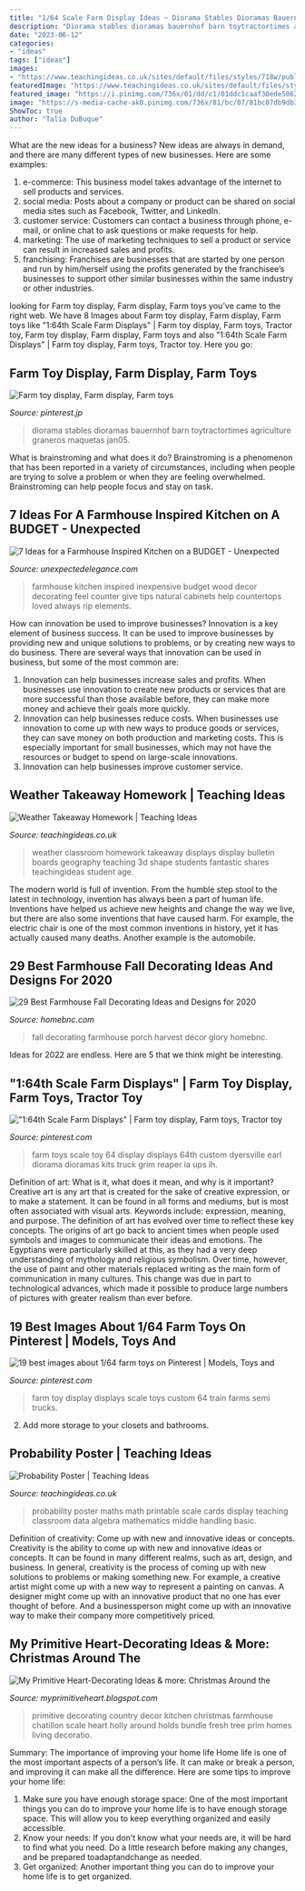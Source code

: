 ```yaml
---
title: "1/64 Scale Farm Display Ideas ~ Diorama Stables Dioramas Bauernhof Barn Toytractortimes Agriculture Graneros Maquetas Jan05"
description: "Diorama stables dioramas bauernhof barn toytractortimes agriculture graneros maquetas jan05"
date: "2023-06-12"
categories:
- "ideas"
tags: ["ideas"]
images:
- "https://www.teachingideas.co.uk/sites/default/files/styles/718w/public/geog_weathertakeawayhomework.jpg?itok=dp57zRhK"
featuredImage: "https://www.teachingideas.co.uk/sites/default/files/styles/718w/public/probabilityposter_0.jpg?itok=XKFq_zo6"
featured_image: "https://i.pinimg.com/736x/01/dd/c1/01ddc1caaf30ede5062612eb65b88c67--toy-display-farm-toys.jpg"
image: "https://s-media-cache-ak0.pinimg.com/736x/81/bc/07/81bc07db9db3a682accc78846d59e3e4--toy-display-display-ideas.jpg"
ShowToc: true
author: "Talia DuBuque"
---
```



What are the new ideas for a business?
New ideas are always in demand, and there are many different types of new businesses. Here are some examples: 
1. e-commerce: This business model takes advantage of the internet to sell products and services. 
2. social media: Posts about a company or product can be shared on social media sites such as Facebook, Twitter, and LinkedIn. 
3. customer service: Customers can contact a business through phone, e-mail, or online chat to ask questions or make requests for help. 
4. marketing: The use of marketing techniques to sell a product or service can result in increased sales and profits. 
5. franchising: Franchises are businesses that are started by one person and run by him/herself using the profits generated by the franchisee’s businesses to support other similar businesses within the same industry or other industries.

	

		
looking for Farm toy display, Farm display, Farm toys you've came to the right web. We have 8 Images about Farm toy display, Farm display, Farm toys like &quot;1:64th Scale Farm Displays&quot; | Farm toy display, Farm toys, Tractor toy, Farm toy display, Farm display, Farm toys and also &quot;1:64th Scale Farm Displays&quot; | Farm toy display, Farm toys, Tractor toy. Here you go:
		
    
## Farm Toy Display, Farm Display, Farm Toys

<img loading=lazy src="https://i.pinimg.com/originals/02/05/93/020593809c6b482bcf2146a103c7f464.jpg" onerror="this.onerror=null;this.src='https://tse3.mm.bing.net/th?id=OIP.wnFbIq5e8H4SaQJLOY5GuQHaFj&amp;pid=15.1';" alt="Farm toy display, Farm display, Farm toys">

_Source: pinterest.jp_

>diorama stables dioramas bauernhof barn toytractortimes agriculture graneros maquetas jan05. 

	

What is brainstroming and what does it do?
Brainstroming is a phenomenon that has been reported in a variety of circumstances, including when people are trying to solve a problem or when they are feeling overwhelmed. Brainstroming can help people focus and stay on task.

    
## 7 Ideas For A Farmhouse Inspired Kitchen on A BUDGET - Unexpected

<img loading=lazy src="http://www.unexpectedelegance.com/wp-content/uploads/2015/05/natural-wood.jpg" onerror="this.onerror=null;this.src='https://tse4.mm.bing.net/th?id=OIP.jbMWfjQtHKpKl7f4BEy4RgHaLH&amp;pid=15.1';" alt="7 Ideas for a Farmhouse Inspired Kitchen on a BUDGET - Unexpected">

_Source: unexpectedelegance.com_

>farmhouse kitchen inspired inexpensive budget wood decor decorating feel counter give tips natural cabinets help countertops loved always rip elements. 

	

How can innovation be used to improve businesses?
Innovation is a key element of business success. It can be used to improve businesses by providing new and unique solutions to problems, or by creating new ways to do business. There are several ways that innovation can be used in business, but some of the most common are: 
1. Innovation can help businesses increase sales and profits. When businesses use innovation to create new products or services that are more successful than those available before, they can make more money and achieve their goals more quickly.
2. Innovation can help businesses reduce costs. When businesses use innovation to come up with new ways to produce goods or services, they can save money on both production and marketing costs. This is especially important for small businesses, which may not have the resources or budget to spend on large-scale innovations. 
3. Innovation can help businesses improve customer service.

    
## Weather Takeaway Homework | Teaching Ideas

<img loading=lazy src="https://www.teachingideas.co.uk/sites/default/files/styles/718w/public/geog_weathertakeawayhomework.jpg?itok=dp57zRhK" onerror="this.onerror=null;this.src='https://tse1.mm.bing.net/th?id=OIP.Ov2oSgW0Z3bs3K8zzK4B3wHaFh&amp;pid=15.1';" alt="Weather Takeaway Homework | Teaching Ideas">

_Source: teachingideas.co.uk_

>weather classroom homework takeaway displays display bulletin boards geography teaching 3d shape students fantastic shares teachingideas student age. 

	

The modern world is full of invention. From the humble step stool to the latest in technology, invention has always been a part of human life. Inventions have helped us achieve new heights and change the way we live, but there are also some inventions that have caused harm. For example, the electric chair is one of the most common inventions in history, yet it has actually caused many deaths. Another example is the automobile.

    
## 29 Best Farmhouse Fall Decorating Ideas And Designs For 2020

<img loading=lazy src="https://homebnc.com/homeimg/2017/08/04-farmhouse-fall-decorating-ideas-homebnc.jpg" onerror="this.onerror=null;this.src='https://tse1.mm.bing.net/th?id=OIP.MO0wEjMr1Or5cR3zD6p2wQHaJ4&amp;pid=15.1';" alt="29 Best Farmhouse Fall Decorating Ideas and Designs for 2020">

_Source: homebnc.com_

>fall decorating farmhouse porch harvest décor glory homebnc. 

	

Ideas for 2022 are endless. Here are 5 that we think might be interesting. 

    
## &quot;1:64th Scale Farm Displays&quot; | Farm Toy Display, Farm Toys, Tractor Toy

<img loading=lazy src="https://i.pinimg.com/736x/01/dd/c1/01ddc1caaf30ede5062612eb65b88c67--toy-display-farm-toys.jpg" onerror="this.onerror=null;this.src='https://tse2.mm.bing.net/th?id=OIP.JXYFXX_2omq1AsEg1lLy1wHaFj&amp;pid=15.1';" alt="&quot;1:64th Scale Farm Displays&quot; | Farm toy display, Farm toys, Tractor toy">

_Source: pinterest.com_

>farm toys scale toy 64 display displays 64th custom dyersville earl diorama dioramas kits truck grim reaper ia ups ih. 

	

Definition of art: What is it, what does it mean, and why is it important?
Creative art is any art that is created for the sake of creative expression, or to make a statement. It can be found in all forms and mediums, but is most often associated with visual arts. Keywords include: expression, meaning, and purpose. The definition of art has evolved over time to reflect these key concepts.
The origins of art go back to ancient times when people used symbols and images to communicate their ideas and emotions. The Egyptians were particularly skilled at this, as they had a very deep understanding of mythology and religious symbolism. Over time, however, the use of paint and other materials replaced writing as the main form of communication in many cultures. This change was due in part to technological advances, which made it possible to produce large numbers of pictures with greater realism than ever before.

    
## 19 Best Images About 1/64 Farm Toys On Pinterest | Models, Toys And

<img loading=lazy src="https://s-media-cache-ak0.pinimg.com/736x/81/bc/07/81bc07db9db3a682accc78846d59e3e4--toy-display-display-ideas.jpg" onerror="this.onerror=null;this.src='https://tse4.mm.bing.net/th?id=OIP._w5tghpEsyIfGzLmAHHC7gHaFj&amp;pid=15.1';" alt="19 best images about 1/64 farm toys on Pinterest | Models, Toys and">

_Source: pinterest.com_

>farm toy display displays scale toys custom 64 train farms semi trucks. 

	

2. Add more storage to your closets and bathrooms.

    
## Probability Poster | Teaching Ideas

<img loading=lazy src="https://www.teachingideas.co.uk/sites/default/files/styles/718w/public/probabilityposter_0.jpg?itok=XKFq_zo6" onerror="this.onerror=null;this.src='https://tse1.mm.bing.net/th?id=OIP.YuRIZClppN2OZysS9hWF7wHaFO&amp;pid=15.1';" alt="Probability Poster | Teaching Ideas">

_Source: teachingideas.co.uk_

>probability poster maths math printable scale cards display teaching classroom data algebra mathematics middle handling basic. 

	

Definition of creativity: Come up with new and innovative ideas or concepts.
Creativity is the ability to come up with new and innovative ideas or concepts. It can be found in many different realms, such as art, design, and business. In general, creativity is the process of coming up with new solutions to problems or making something new. For example, a creative artist might come up with a new way to represent a painting on canvas. A designer might come up with an innovative product that no one has ever thought of before. And a businessperson might come up with an innovative way to make their company more competitively priced.

    
## My Primitive Heart-Decorating Ideas &amp; More: Christmas Around The

<img loading=lazy src="http://1.bp.blogspot.com/-NNhPXkhQ6ss/TuaFjU_OB2I/AAAAAAAAAKM/-1nGlwvJLfc/s1600/hollyscale1.JPG" onerror="this.onerror=null;this.src='https://tse4.mm.bing.net/th?id=OIP.n08Rl_WaHmxEnveRKd-33QHaLE&amp;pid=15.1';" alt="My Primitive Heart-Decorating Ideas &amp; more: Christmas Around the">

_Source: myprimitiveheart.blogspot.com_

>primitive decorating country decor kitchen christmas farmhouse chatillon scale heart holly around holds bundle fresh tree prim homes living decoratio. 

	

Summary: The importance of improving your home life
Home life is one of the most important aspects of a person’s life. It can make or break a person, and improving it can make all the difference. Here are some tips to improve your home life: 
1. Make sure you have enough storage space: One of the most important things you can do to improve your home life is to have enough storage space. This will allow you to keep everything organized and easily accessible. 
2. Know your needs: If you don’t know what your needs are, it will be hard to find what you need. Do a little research before making any changes, and be prepared toadaptandchange as needed. 
3. Get organized: Another important thing you can do to improve your home life is to get organized.

